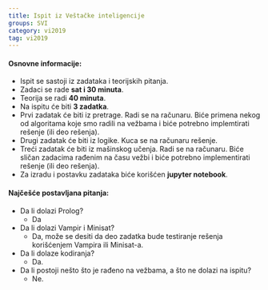 ```yaml
---
title: Ispit iz Veštačke inteligencije
groups: SVI
category: vi2019
tag: vi2019
---
```


#### Osnovne informacije:
- Ispit se sastoji iz zadataka i teorijskih pitanja.
- Zadaci se rade **sat i 30 minuta**.
- Teorija se radi **40 minuta**.
- Na ispitu će biti **3 zadatka**.
- Prvi zadatak će biti iz pretrage. Radi se na računaru. Biće primena nekog od algoritama koje smo radili na vežbama i biće potrebno implemtirati rešenje (ili deo rešenja).
- Drugi zadatak će biti iz logike. Kuca se na računaru rešenje.
- Treći zadatak će biti iz mašinskog učenja. Radi se na računaru. Biće sličan zadacima rađenim na času vežbi i biće potrebno implementirati rešenje (ili deo rešenja).
- Za izradu i postavku zadataka biće korišćen **jupyter notebook**.



#### Najčešće postavljana pitanja:
- Da li dolazi Prolog?
	- Da
- Da li dolazi Vampir i Minisat?
	- Da, može se desiti da deo zadatka bude testiranje rešenja korišćenjem Vampira ili Minisat-a.
- Da li dolaze kodiranja?
	- Da.
- Da li postoji nešto što je rađeno na vežbama, a što ne dolazi na ispitu?
	- Ne. 
